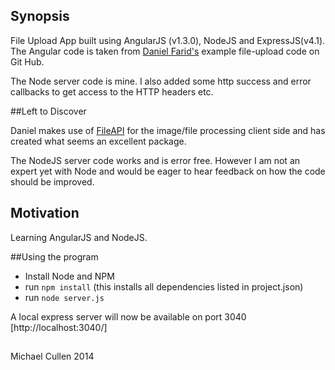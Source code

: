 ## Synopsis

File Upload App built using AngularJS (v1.3.0), NodeJS and ExpressJS(v4.1).
The Angular code is taken from [Daniel Farid's](https://github.com/danialfarid/angular-file-upload) example file-upload code on Git Hub.

The Node server code is mine. I also added some http success and error callbacks to get access to the HTTP headers etc.


##Left to Discover

Daniel makes use of [FileAPI](https://github.com/mailru/FileAPI) for the image/file processing client side and has created what seems an excellent package.

The NodeJS server code works and is error free. However I am not an expert yet with Node and would be eager to hear feedback on how the code should be improved. 


## Motivation

Learning AngularJS and NodeJS.

 
##Using the program
* Install Node and NPM
* run `npm install` (this installs all dependencies listed in project.json)
* run `node server.js`

A local express server will now be available on port 3040 [http://localhost:3040/]

##

Michael Cullen 2014